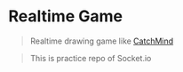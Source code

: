 # Realtime Game

> Realtime drawing game like [CatchMind](http://cmind.netmarble.net/main.asp)

> This is practice repo of Socket.io
